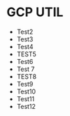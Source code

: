 # GCP UTIL

- Test2
- Test3
- Test4
- TEST5
- Test6
- Test 7
- TEST8
- Test9
- Test10
- Test11
- Test12